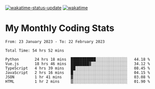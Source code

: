 [![wakatime-status-update](https://github.com/noopurphalak/noopurphalak/workflows/wakatime-status-update/badge.svg)](https://github.com/noopurphalak/noopurphalak/actions/workflows/main.yml)
[![wakatime](https://wakatime.com/badge/user/80ace140-ef40-4fdd-b8ed-f3be3d2e1aea.svg)](https://wakatime.com/@80ace140-ef40-4fdd-b8ed-f3be3d2e1aea)

# My Monthly Coding Stats

<!--START_SECTION:waka-->

```text
From: 23 January 2023 - To: 22 February 2023

Total Time: 54 hrs 52 mins

Python       24 hrs 18 mins  ███████████░░░░░░░░░░░░░░   44.18 %
Vue.js       18 hrs 46 mins  ████████▓░░░░░░░░░░░░░░░░   34.12 %
TypeScript   4 hrs 39 mins   ██░░░░░░░░░░░░░░░░░░░░░░░   08.45 %
JavaScript   2 hrs 16 mins   █░░░░░░░░░░░░░░░░░░░░░░░░   04.15 %
JSON         1 hr 41 mins    ▓░░░░░░░░░░░░░░░░░░░░░░░░   03.08 %
HTML         1 hr 2 mins     ▒░░░░░░░░░░░░░░░░░░░░░░░░   01.90 %
```

<!--END_SECTION:waka-->
